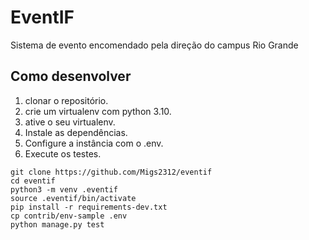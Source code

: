 # EventIF

Sistema de evento encomendado pela direção do campus Rio Grande

## Como desenvolver

1. clonar o repositório.
2. crie um virtualenv com python 3.10.
3. ative o seu virtualenv.
4. Instale as dependências.
5. Configure a instância com o .env.
6. Execute os testes.

```console
git clone https://github.com/Migs2312/eventif
cd eventif
python3 -m venv .eventif
source .eventif/bin/activate
pip install -r requirements-dev.txt
cp contrib/env-sample .env
python manage.py test
```